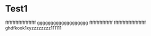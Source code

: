 # Test1
fffffffffffffffffffff
ggggggggggggggggggg
ffffffffffffffff
ffffffffffffffffffffff
ghdfkook1xyzzzzzzzz111111
